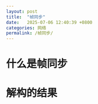 ```yaml
---
layout: post
title:  "帧同步"
date:   2025-07-06 12:40:39 +0800
categories: 网络
permalink: /帧同步/
---
```


# 什么是帧同步
# 解构的结果
